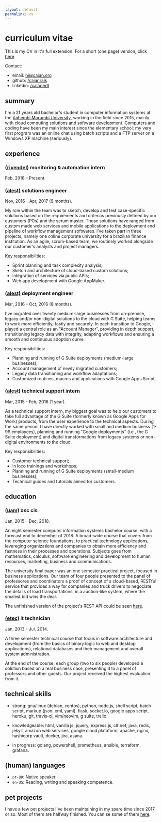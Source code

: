 ```yaml
---
layout: default
permalink: cv
---
```


# curriculum vitae

This is my CV in it's full extension. For a short (one page) version, click
[here](#).

Contact:
 - email: [hi@caian.org](mailto:hi@caian.org)
 - github: [/caianrais](https://github.com/caianrais)
 - linkedin: [/caianertl](https://www.linkedin.com/in/caianertl)


## summary

I'm a 21 years old bachelor's student in computer information systems at the
[Anhembi Morumbi University](http://portal.anhembi.br), working in the field
since 2015, mainly with cloud computing solutions and software development.
Computers and coding have been my main interest since the elementary school; my
very first program was an online chat using batch scripts and a FTP server on a
Windows XP machine (seriously).


## experience

### [(rivendel)](https://rivendel.com.br) monitoring & automation intern

Feb, 2018 - Present.

### [(alest)](http://www.alest.com.br) solutions engineer

Nov, 2016 - Apr, 2017 (6 months).

My role within the team was to sketch, develop and test case-specific solutions
based on the requirements and criterias previously defined by our customers
(POs) and the scrum master. Those solutions have ranged from custom made web
services and mobile applications to the deployment and pipeline of workflow
management softwares. I've taken part in three projects, namely one online
corporate university for a brazilian finance institution. As an agile,
scrum-based team, we routinely worked alongside our customer's analysts and
project managers.

Key responsibilities:
 - Sprint planning and task complexity analysis;
 - Sketch and architecture of cloud-based custom solutions;
 - Integration of services via public APIs;
 - Web app development with Google AppMaker.

### [(alest)](http://www.alest.com.br) deployment engineer

Mar, 2016 - Oct, 2016 (8 months).

I've migrated over twenty medium-large businesses from on-premise, legacy
and/or non-digital solutions to the cloud with G Suite, helping teams to work
more efficiently, fastly and securely. In each transition to Google, I played a
central role as an "Account Manager", providing in depth support, transitioning
legacy data with integrity, adapting workflows and ensuring a smooth and
continuous adoption curve.

Key responsibilities:
 - Planning and running of G Suite deployments (medium-large businesses);
 - Account management of newly migrated customers;
 - Legacy data transitioning and workflow adaptations;
 - Customized routines, macros and applications with Google Apps Script.

### [(alest)](http://www.alest.com.br) technical support intern

Mar, 2015 - Feb, 2016 (1 year).

As a technical support intern, my biggest goal was to help our customers to
take full advantage of the G Suite (formerly known as Google Apps for Work)
products, from the user experience to the technical aspects. During the same
period, I have directly worked with small and medium business (1-99 employees),
planning and running "Google deployments" (i.e., the G Suite deployment) and
digital transformations from legacy systems or non-digital environments to the
cloud.

Key responsibilities:
 - Customer technical support;
 - In loco trainings and workshops;
 - Planning and running of G Suite deployments (small-medium businesses);
 - Technical guides and tutorials aimed for customers.


## education

### [(uam)](http://portal.anhembi.br/graduacao/cursos/sistemas-de-informacao) bsc cis

Jan, 2015 - Dec, 2018.

An eight semester computer information systems bachelor course, with a forecast
end to december of 2018. A broad-wide course that covers from the computer
science foundations, to practical technology applications, levereging
organizations and companies to obtain more efficiency and fastness in their
processes and operations. Subjects goes from mathematics, calculus, software
engineering and development to human resources, marketing, business and
communications.

The university final paper was an one semester practical project, focused in
business applications. Our team of four people presented to the panel of
professores and coordinators a proof of concept of a cloud-based, RESTful
service that provides a way for companies and truck drivers to negociate the
details of load transportations, in a auction-like system, where the smalest
bid wins the deal.

The unfinished version of the project's REST API could be seen
[here](https://github.com/caianrais/mcore).


### [(etec)](https://www.vestibulinhoetec.com.br/unidades-cursos/curso.asp?c=702) it technician

Jan, 2013 - Jul, 2014.

A three semester technical course that focus in software architecture and
development (from the basics of binary logic to web and desktop applications),
relational databases and their management and overall system administration.

At the end of the course, each group (two to six people) developed a solution
based on a real business case, presenting it to a panel of professors and other
guests. Our project received the highest evaluation from it.


## technical skills

 - strong: gnu/linux (debian, centos), python, node.js, shell script, batch
     script, markup (json, xml, yaml), flask, socket.io, google apps script,
     heroku, git, travis-ci, vim/neovim, g suite, trello.

 - knowledgeable: html, vanilla js, jquery, express.js, c#.net, java, redis,
     jekyll, amazon web services, google cloud plataform, apache, nginx,
     hashicorp vault, docker, jira, asana.

 - in progress: golang, powershell, prometheus, ansible, terraform, grafana.


## (human) languages

 - `pt-BR`: Native speaker.
 - `en-US`: Reading, writing and speaking competence.


## pet projects

I have a few pet projects I've been maintaining in my spare time since 2017 or
so. Most of them are halfway finished. You can se some of them [here](/projs).
